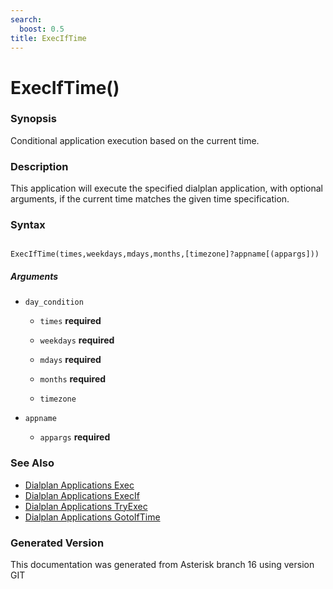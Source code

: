 ```yaml
---
search:
  boost: 0.5
title: ExecIfTime
---
```


# ExecIfTime()

### Synopsis

Conditional application execution based on the current time.

### Description

This application will execute the specified dialplan application, with optional arguments, if the current time matches the given time specification.<br>


### Syntax


```

ExecIfTime(times,weekdays,mdays,months,[timezone]?appname[(appargs]))
```
##### Arguments


* `day_condition`

    * `times` **required**

    * `weekdays` **required**

    * `mdays` **required**

    * `months` **required**

    * `timezone`

* `appname`

    * `appargs` **required**

### See Also

* [Dialplan Applications Exec](/Asterisk_16_Documentation/API_Documentation/Dialplan_Applications/Exec)
* [Dialplan Applications ExecIf](/Asterisk_16_Documentation/API_Documentation/Dialplan_Applications/ExecIf)
* [Dialplan Applications TryExec](/Asterisk_16_Documentation/API_Documentation/Dialplan_Applications/TryExec)
* [Dialplan Applications GotoIfTime](/Asterisk_16_Documentation/API_Documentation/Dialplan_Applications/GotoIfTime)


### Generated Version

This documentation was generated from Asterisk branch 16 using version GIT 